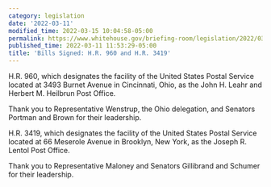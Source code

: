 ```yaml
---
category: legislation
date: '2022-03-11'
modified_time: 2022-03-15 10:04:58-05:00
permalink: https://www.whitehouse.gov/briefing-room/legislation/2022/03/11/bills-signed-h-r-960-and-h-r-3419/
published_time: 2022-03-11 11:53:29-05:00
title: 'Bills Signed: H.R. 960 and H.R. 3419'
---
```

 
H.R. 960, which designates the facility of the United States Postal
Service located at 3493 Burnet Avenue in Cincinnati, Ohio, as the John
H. Leahr and Herbert M. Heilbrun Post Office.

Thank you to Representative Wenstrup, the Ohio delegation, and Senators
Portman and Brown for their leadership.

H.R. 3419, which designates the facility of the United States Postal
Service located at 66 Meserole Avenue in Brooklyn, New York, as the
Joseph R. Lentol Post Office.

Thank you to Representative Maloney and Senators Gillibrand and Schumer
for their leadership.
